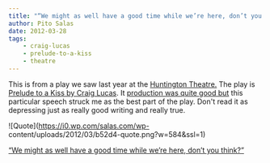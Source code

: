 ```yaml
---
title: "“We might as well have a good time while we’re here, don’t you think?”"
author: Pito Salas
date: 2012-03-28
tags:
    - craig-lucas
    - prelude-to-a-kiss
    - theatre
---
```




This is from a play we saw last year at the [Huntington
Theatre.](<http://www.huntingtontheatre.org>) The play is [Prelude to a Kiss
by Craig Lucas](<http://en.wikipedia.org/wiki/Prelude_to_a_Kiss_\(play\)>). It
[production was quite good
but](<http://www.huntingtontheatre.org/season/0910/prelude/multimedia.aspx>)
this particular speech struck me as the best part of the play. Don't read it
as depressing just as really good writing and really true.

![Quote](https://i0.wp.com/salas.com/wp-
content/uploads/2012/03/b52d4-quote.png?w=584&ssl=1)


[“We might as well have a good time while we’re here, don’t you think?”](None)
